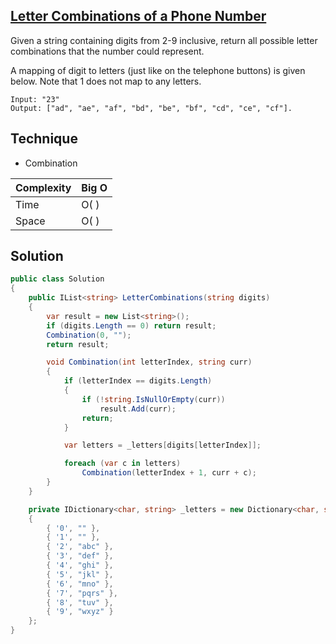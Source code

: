 ## [Letter Combinations of a Phone Number](https://leetcode.com/problems/letter-combinations-of-a-phone-number)

Given a string containing digits from 2-9 inclusive, return all possible letter combinations that the number could represent.

A mapping of digit to letters (just like on the telephone buttons) is given below. Note that 1 does not map to any letters.

```
Input: "23"
Output: ["ad", "ae", "af", "bd", "be", "bf", "cd", "ce", "cf"].
```

## Technique

- Combination

| Complexity | Big O |
|------------|-------|
| Time       | O( )  |
| Space      | O( )  |

## Solution

```csharp
public class Solution
{
    public IList<string> LetterCombinations(string digits)
    {
        var result = new List<string>();
        if (digits.Length == 0) return result;
        Combination(0, "");
        return result;

        void Combination(int letterIndex, string curr)
        {
            if (letterIndex == digits.Length)
            {
                if (!string.IsNullOrEmpty(curr))
                    result.Add(curr);
                return;
            }

            var letters = _letters[digits[letterIndex]];

            foreach (var c in letters)
                Combination(letterIndex + 1, curr + c);
        }
    }

    private IDictionary<char, string> _letters = new Dictionary<char, string>
    {
        { '0', "" },
        { '1', "" },
        { '2', "abc" },
        { '3', "def" },
        { '4', "ghi" },
        { '5', "jkl" },
        { '6', "mno" },
        { '7', "pqrs" },
        { '8', "tuv" },
        { '9', "wxyz" }
    };
}
```
